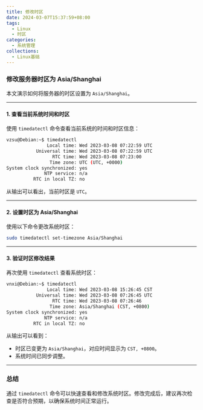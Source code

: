 ```yaml
---
title: 修改时区
date: 2024-03-07T15:37:59+08:00
tags:
  - Linux
  - 时区
categories:
  - 系统管理
collections:
  - Linux基础
---
```


### 修改服务器时区为 Asia/Shanghai

本文演示如何将服务器的时区设置为 `Asia/Shanghai`。

---

#### 1. 查看当前系统时间和时区

使用 `timedatectl` 命令查看当前系统的时间和时区信息：

```bash
vzsu@Debian:~$ timedatectl
               Local time: Wed 2023-03-08 07:22:59 UTC
           Universal time: Wed 2023-03-08 07:22:59 UTC
                 RTC time: Wed 2023-03-08 07:23:00
                Time zone: UTC (UTC, +0000)
System clock synchronized: yes
              NTP service: n/a
          RTC in local TZ: no
```

从输出可以看出，当前时区是 `UTC`。

---

#### 2. 设置时区为 Asia/Shanghai

使用以下命令更改系统时区：

```bash
sudo timedatectl set-timezone Asia/Shanghai
```

---

#### 3. 验证时区修改结果

再次使用 `timedatectl` 查看系统时区：

```bash
vnxi@Debian:~$ timedatectl
               Local time: Wed 2023-03-08 15:26:45 CST
           Universal time: Wed 2023-03-08 07:26:45 UTC
                 RTC time: Wed 2023-03-08 07:26:46
                Time zone: Asia/Shanghai (CST, +0800)
System clock synchronized: yes
              NTP service: n/a
          RTC in local TZ: no
```

从输出可以看到：

* 时区已变更为 `Asia/Shanghai`，对应时间显示为 `CST, +0800`。
* 系统时间已同步调整。

---

### 总结

通过 `timedatectl` 命令可以快速查看和修改系统时区。修改完成后，建议再次检查是否符合预期，以确保系统时间正常运行。

